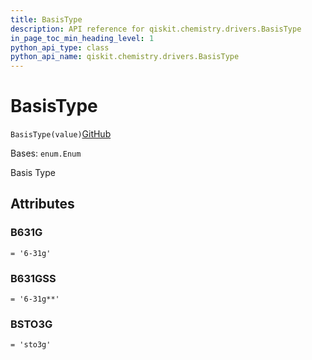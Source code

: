 ```yaml
---
title: BasisType
description: API reference for qiskit.chemistry.drivers.BasisType
in_page_toc_min_heading_level: 1
python_api_type: class
python_api_name: qiskit.chemistry.drivers.BasisType
---
```


# BasisType

<span id="qiskit.chemistry.drivers.BasisType" />

`BasisType(value)`[GitHub](https://github.com/qiskit/qiskit/tree/stable/0.18/qiskit/chemistry/drivers/pyquanted/pyquantedriver.py "view source code")

Bases: `enum.Enum`

Basis Type

## Attributes

<span id="qiskit.chemistry.drivers.BasisType.B631G" />

### B631G

`= '6-31g'`

<span id="qiskit.chemistry.drivers.BasisType.B631GSS" />

### B631GSS

`= '6-31g**'`

<span id="qiskit.chemistry.drivers.BasisType.BSTO3G" />

### BSTO3G

`= 'sto3g'`


